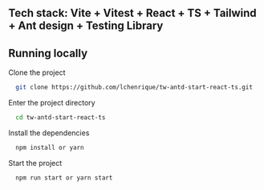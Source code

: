## Tech stack: Vite + Vitest + React + TS + Tailwind + Ant design + Testing Library

## Running locally

Clone the project

```bash
  git clone https://github.com/lchenrique/tw-antd-start-react-ts.git
```

Enter the project directory

```bash
  cd tw-antd-start-react-ts
```

Install the dependencies

```bash
  npm install or yarn
```

Start the project

```bash
  npm run start or yarn start
```
